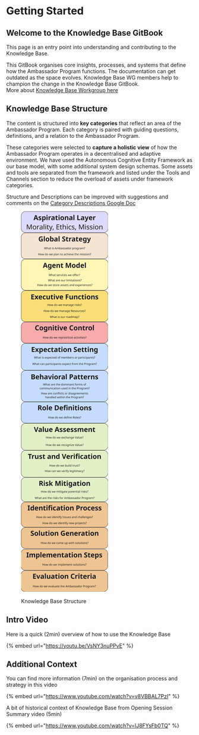 # Getting Started

## Welcome to the **Knowledge Base GitBook**

This page is an entry point into understanding and contributing to the Knowledge Base.

This GitBook organises core insights, processes, and systems that define how the Ambassador Program functions. The documentation can get outdated as the space evolves. Knowledge Base WG members help to champion the change in the Knowledge Base GitBook.  
More about [Knowledge Base Workgroup here](https://docs.google.com/document/d/1lQfYm1Wf-RD7pZgKAk7dPwrdTS8qCagSAOzRWoGYHEM)

## Knowledge Base Structure

The content is structured into **key categories** that reflect an area of the Ambassador Program. Each category is paired with guiding questions, definitions, and a relation to the Ambassador Program.

These categories were selected to **capture a holistic view** of how the Ambassador Program operates in a decentralised and adaptive environment. We have used the Autonomous Cognitive Entity Framework as our base model, with some additional system design schemas.
Some assets and tools are separated from the framework and listed under the Tools and Channels section to reduce the overload of assets under framework categories.

Structure and Descriptions can be improved with suggestions and comments on the [Category Descriptions Google Doc](https://docs.google.com/document/d/1NzpysgIDsZFigFJz4Tiik3h2l0X4FJTJC4xEbGiwsUw)

<figure><img src=".gitbook/assets/image.png" alt=""><figcaption><p>Knowledge Base Structure</p></figcaption></figure>

## Intro Video

Here is a quick (2min) overview of how to use the Knowledge Base

{% embed url="https://youtu.be/VsNY3nuPPvE" %}

## Additional Context

You can find more information (7min) on the organisation process and strategy in this video

{% embed url="https://www.youtube.com/watch?v=v8VBBAL7PzI" %}

A bit of historical context of Knowledge Base from Opening Session Summary video (5min)

{% embed url="https://www.youtube.com/watch?v=lJ8FYsFb0TQ" %}



